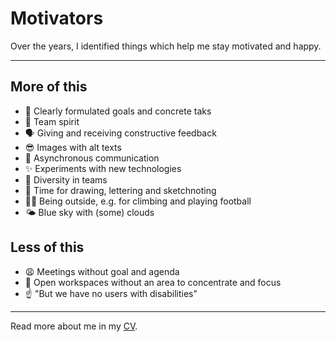 # Motivators

Over the years, I identified things which help me stay motivated and happy.

---

## More of this

- 🎯 Clearly formulated goals and concrete taks
- 🙌 Team spirit
- 🗣 Giving and receiving constructive feedback
- 😎 Images with alt texts
- 💬 Asynchronous communication
- ✨ Experiments with new technologies
- 👋 Diversity in teams
- 🎨 Time for drawing, lettering and sketchnoting
- 🧗‍♀️ Being outside, e.g. for climbing and playing football
- 🌤 Blue sky with (some) clouds

## Less of this

- 😩 Meetings without goal and agenda
- 🙉 Open workspaces without an area to concentrate and focus
- ☝️ "But we have no users with disabilities"

---

Read more about me in my [CV][cv].

[cv]: /about/cv/

